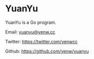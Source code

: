 # YuanYu

YuanYu is a Go program.

Email: yuanyu@yenw.cc

Twitter: https://twitter.com/yenwcc

Github: https://github.com/yenw/yuanyu
